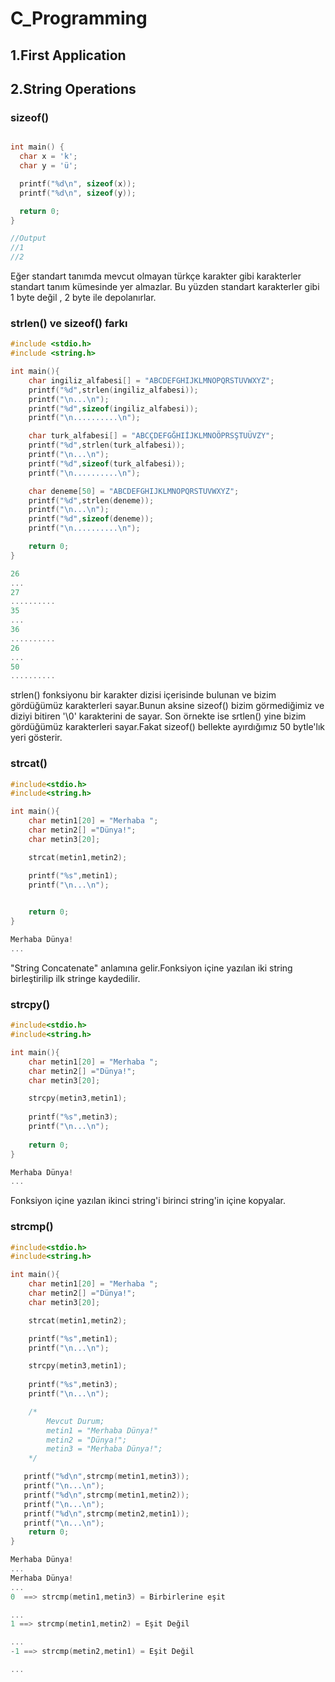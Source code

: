 # C_Programming

## 1.First Application

## 2.String Operations

### sizeof() 
```c

int main() {
  char x = 'k';
  char y = 'ü';

  printf("%d\n", sizeof(x));
  printf("%d\n", sizeof(y));

  return 0;
}

//Output
//1
//2

```


Eğer standart tanımda mevcut olmayan türkçe karakter gibi karakterler standart tanım kümesinde yer almazlar. Bu yüzden standart karakterler gibi 1 byte değil , 2 byte ile depolanırlar.

### strlen() ve sizeof() farkı

```c
#include <stdio.h>
#include <string.h>

int main(){
    char ingiliz_alfabesi[] = "ABCDEFGHIJKLMNOPQRSTUVWXYZ";
    printf("%d",strlen(ingiliz_alfabesi));
    printf("\n...\n");
    printf("%d",sizeof(ingiliz_alfabesi));
    printf("\n..........\n");

    char turk_alfabesi[] = "ABCÇDEFGĞHIİJKLMNOÖPRSŞTUÜVZY";
    printf("%d",strlen(turk_alfabesi));
    printf("\n...\n");
    printf("%d",sizeof(turk_alfabesi));
    printf("\n..........\n");

    char deneme[50] = "ABCDEFGHIJKLMNOPQRSTUVWXYZ";
    printf("%d",strlen(deneme));
    printf("\n...\n");
    printf("%d",sizeof(deneme));
    printf("\n..........\n");

    return 0;
}
```

```c
26
...
27
..........
35
...
36
..........
26
...
50
..........

```

strlen() fonksiyonu bir karakter dizisi içerisinde bulunan ve bizim gördüğümüz karakterleri sayar.Bunun aksine sizeof() bizim görmediğimiz ve diziyi bitiren '\0' karakterini de sayar.
Son örnekte ise srtlen() yine bizim gördüğümüz karakterleri sayar.Fakat sizeof() bellekte ayırdığımız 50 bytle'lık yeri gösterir.

### strcat()
```c
#include<stdio.h>
#include<string.h>

int main(){
    char metin1[20] = "Merhaba ";
    char metin2[] ="Dünya!";
    char metin3[20];

    strcat(metin1,metin2);

    printf("%s",metin1);
    printf("\n...\n");
    

    return 0;
}
```
```c
Merhaba Dünya!
...
```
"String Concatenate" anlamına gelir.Fonksiyon içine yazılan iki string birleştirilip ilk stringe kaydedilir.

### strcpy()

```c
#include<stdio.h>
#include<string.h>

int main(){
    char metin1[20] = "Merhaba ";
    char metin2[] ="Dünya!";
    char metin3[20];

    strcpy(metin3,metin1);
    
    printf("%s",metin3);
    printf("\n...\n");
    
    return 0;
}
```
```c
Merhaba Dünya!
...
```
Fonksiyon içine  yazılan ikinci string'i birinci string'in içine kopyalar.

### strcmp()
```c
#include<stdio.h>
#include<string.h>

int main(){
    char metin1[20] = "Merhaba ";
    char metin2[] ="Dünya!";
    char metin3[20];

    strcat(metin1,metin2);

    printf("%s",metin1);
    printf("\n...\n");

    strcpy(metin3,metin1);
    
    printf("%s",metin3);
    printf("\n...\n");

    /*
        Mevcut Durum;
        metin1 = "Merhaba Dünya!"
        metin2 = "Dünya!";
        metin3 = "Merhaba Dünya!";
    */

   printf("%d\n",strcmp(metin1,metin3)); 
   printf("\n...\n");
   printf("%d\n",strcmp(metin1,metin2)); 
   printf("\n...\n");
   printf("%d\n",strcmp(metin2,metin1)); 
   printf("\n...\n");
    return 0;
}
```
```c
Merhaba Dünya!
...
Merhaba Dünya!
...
0  ==> strcmp(metin1,metin3) = Birbirlerine eşit

...
1 ==> strcmp(metin1,metin2) = Eşit Değil

...
-1 ==> strcmp(metin2,metin1) = Eşit Değil

...
```
